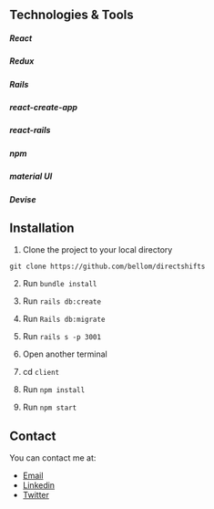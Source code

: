 

## Technologies & Tools
##### React
##### Redux
##### Rails
##### react-create-app
##### react-rails
##### npm
##### material UI
##### Devise


## Installation

1. Clone the project to your local directory

```
git clone https://github.com/bellom/directshifts
```

2. Run `bundle install`

3. Run `rails db:create`

4. Run `Rails db:migrate`

5. Run `rails s -p 3001`

6. Open another terminal

7. cd `client` 

8. Run `npm install`

9. Run `npm start`

## Contact

You can contact me at:

- [Email](bellomsean@gmail.com)
- [Linkedin](https://www.linkedin.com/in/bellom/)
- [Twitter](https://twitter.com/bellom)